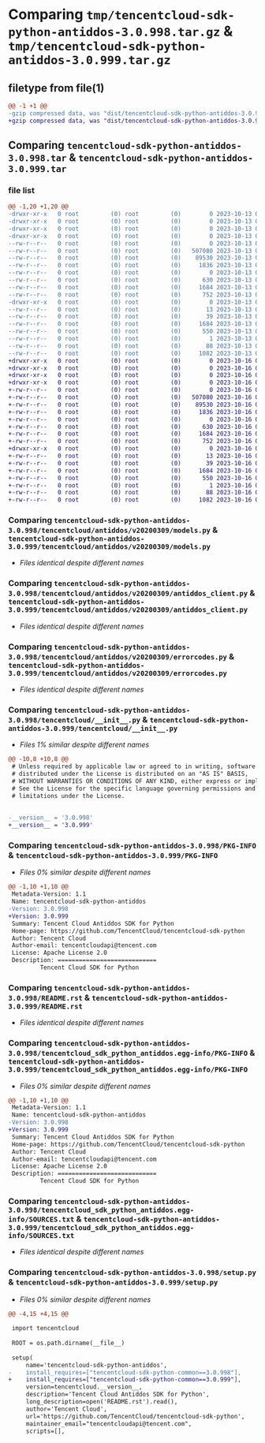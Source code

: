 # Comparing `tmp/tencentcloud-sdk-python-antiddos-3.0.998.tar.gz` & `tmp/tencentcloud-sdk-python-antiddos-3.0.999.tar.gz`

## filetype from file(1)

```diff
@@ -1 +1 @@
-gzip compressed data, was "dist/tencentcloud-sdk-python-antiddos-3.0.998.tar", last modified: Fri Oct 13 00:20:06 2023, max compression
+gzip compressed data, was "dist/tencentcloud-sdk-python-antiddos-3.0.999.tar", last modified: Mon Oct 16 00:19:17 2023, max compression
```

## Comparing `tencentcloud-sdk-python-antiddos-3.0.998.tar` & `tencentcloud-sdk-python-antiddos-3.0.999.tar`

### file list

```diff
@@ -1,20 +1,20 @@
-drwxr-xr-x   0 root         (0) root         (0)        0 2023-10-13 00:20:06.000000 tencentcloud-sdk-python-antiddos-3.0.998/
-drwxr-xr-x   0 root         (0) root         (0)        0 2023-10-13 00:20:06.000000 tencentcloud-sdk-python-antiddos-3.0.998/tencentcloud/
-drwxr-xr-x   0 root         (0) root         (0)        0 2023-10-13 00:20:06.000000 tencentcloud-sdk-python-antiddos-3.0.998/tencentcloud/antiddos/
-drwxr-xr-x   0 root         (0) root         (0)        0 2023-10-13 00:20:06.000000 tencentcloud-sdk-python-antiddos-3.0.998/tencentcloud/antiddos/v20200309/
--rw-r--r--   0 root         (0) root         (0)        0 2023-10-13 00:20:06.000000 tencentcloud-sdk-python-antiddos-3.0.998/tencentcloud/antiddos/v20200309/__init__.py
--rw-r--r--   0 root         (0) root         (0)   507080 2023-10-13 00:20:06.000000 tencentcloud-sdk-python-antiddos-3.0.998/tencentcloud/antiddos/v20200309/models.py
--rw-r--r--   0 root         (0) root         (0)    89530 2023-10-13 00:20:06.000000 tencentcloud-sdk-python-antiddos-3.0.998/tencentcloud/antiddos/v20200309/antiddos_client.py
--rw-r--r--   0 root         (0) root         (0)     1836 2023-10-13 00:20:06.000000 tencentcloud-sdk-python-antiddos-3.0.998/tencentcloud/antiddos/v20200309/errorcodes.py
--rw-r--r--   0 root         (0) root         (0)        0 2023-10-13 00:20:06.000000 tencentcloud-sdk-python-antiddos-3.0.998/tencentcloud/antiddos/__init__.py
--rw-r--r--   0 root         (0) root         (0)      630 2023-10-13 00:20:06.000000 tencentcloud-sdk-python-antiddos-3.0.998/tencentcloud/__init__.py
--rw-r--r--   0 root         (0) root         (0)     1684 2023-10-13 00:20:06.000000 tencentcloud-sdk-python-antiddos-3.0.998/PKG-INFO
--rw-r--r--   0 root         (0) root         (0)      752 2023-10-13 00:20:06.000000 tencentcloud-sdk-python-antiddos-3.0.998/README.rst
-drwxr-xr-x   0 root         (0) root         (0)        0 2023-10-13 00:20:06.000000 tencentcloud-sdk-python-antiddos-3.0.998/tencentcloud_sdk_python_antiddos.egg-info/
--rw-r--r--   0 root         (0) root         (0)       13 2023-10-13 00:20:06.000000 tencentcloud-sdk-python-antiddos-3.0.998/tencentcloud_sdk_python_antiddos.egg-info/top_level.txt
--rw-r--r--   0 root         (0) root         (0)       39 2023-10-13 00:20:06.000000 tencentcloud-sdk-python-antiddos-3.0.998/tencentcloud_sdk_python_antiddos.egg-info/requires.txt
--rw-r--r--   0 root         (0) root         (0)     1684 2023-10-13 00:20:06.000000 tencentcloud-sdk-python-antiddos-3.0.998/tencentcloud_sdk_python_antiddos.egg-info/PKG-INFO
--rw-r--r--   0 root         (0) root         (0)      550 2023-10-13 00:20:06.000000 tencentcloud-sdk-python-antiddos-3.0.998/tencentcloud_sdk_python_antiddos.egg-info/SOURCES.txt
--rw-r--r--   0 root         (0) root         (0)        1 2023-10-13 00:20:06.000000 tencentcloud-sdk-python-antiddos-3.0.998/tencentcloud_sdk_python_antiddos.egg-info/dependency_links.txt
--rw-r--r--   0 root         (0) root         (0)       88 2023-10-13 00:20:06.000000 tencentcloud-sdk-python-antiddos-3.0.998/setup.cfg
--rw-r--r--   0 root         (0) root         (0)     1082 2023-10-13 00:20:06.000000 tencentcloud-sdk-python-antiddos-3.0.998/setup.py
+drwxr-xr-x   0 root         (0) root         (0)        0 2023-10-16 00:19:17.000000 tencentcloud-sdk-python-antiddos-3.0.999/
+drwxr-xr-x   0 root         (0) root         (0)        0 2023-10-16 00:19:17.000000 tencentcloud-sdk-python-antiddos-3.0.999/tencentcloud/
+drwxr-xr-x   0 root         (0) root         (0)        0 2023-10-16 00:19:17.000000 tencentcloud-sdk-python-antiddos-3.0.999/tencentcloud/antiddos/
+drwxr-xr-x   0 root         (0) root         (0)        0 2023-10-16 00:19:17.000000 tencentcloud-sdk-python-antiddos-3.0.999/tencentcloud/antiddos/v20200309/
+-rw-r--r--   0 root         (0) root         (0)        0 2023-10-16 00:19:17.000000 tencentcloud-sdk-python-antiddos-3.0.999/tencentcloud/antiddos/v20200309/__init__.py
+-rw-r--r--   0 root         (0) root         (0)   507080 2023-10-16 00:19:17.000000 tencentcloud-sdk-python-antiddos-3.0.999/tencentcloud/antiddos/v20200309/models.py
+-rw-r--r--   0 root         (0) root         (0)    89530 2023-10-16 00:19:17.000000 tencentcloud-sdk-python-antiddos-3.0.999/tencentcloud/antiddos/v20200309/antiddos_client.py
+-rw-r--r--   0 root         (0) root         (0)     1836 2023-10-16 00:19:17.000000 tencentcloud-sdk-python-antiddos-3.0.999/tencentcloud/antiddos/v20200309/errorcodes.py
+-rw-r--r--   0 root         (0) root         (0)        0 2023-10-16 00:19:17.000000 tencentcloud-sdk-python-antiddos-3.0.999/tencentcloud/antiddos/__init__.py
+-rw-r--r--   0 root         (0) root         (0)      630 2023-10-16 00:19:17.000000 tencentcloud-sdk-python-antiddos-3.0.999/tencentcloud/__init__.py
+-rw-r--r--   0 root         (0) root         (0)     1684 2023-10-16 00:19:17.000000 tencentcloud-sdk-python-antiddos-3.0.999/PKG-INFO
+-rw-r--r--   0 root         (0) root         (0)      752 2023-10-16 00:19:17.000000 tencentcloud-sdk-python-antiddos-3.0.999/README.rst
+drwxr-xr-x   0 root         (0) root         (0)        0 2023-10-16 00:19:17.000000 tencentcloud-sdk-python-antiddos-3.0.999/tencentcloud_sdk_python_antiddos.egg-info/
+-rw-r--r--   0 root         (0) root         (0)       13 2023-10-16 00:19:17.000000 tencentcloud-sdk-python-antiddos-3.0.999/tencentcloud_sdk_python_antiddos.egg-info/top_level.txt
+-rw-r--r--   0 root         (0) root         (0)       39 2023-10-16 00:19:17.000000 tencentcloud-sdk-python-antiddos-3.0.999/tencentcloud_sdk_python_antiddos.egg-info/requires.txt
+-rw-r--r--   0 root         (0) root         (0)     1684 2023-10-16 00:19:17.000000 tencentcloud-sdk-python-antiddos-3.0.999/tencentcloud_sdk_python_antiddos.egg-info/PKG-INFO
+-rw-r--r--   0 root         (0) root         (0)      550 2023-10-16 00:19:17.000000 tencentcloud-sdk-python-antiddos-3.0.999/tencentcloud_sdk_python_antiddos.egg-info/SOURCES.txt
+-rw-r--r--   0 root         (0) root         (0)        1 2023-10-16 00:19:17.000000 tencentcloud-sdk-python-antiddos-3.0.999/tencentcloud_sdk_python_antiddos.egg-info/dependency_links.txt
+-rw-r--r--   0 root         (0) root         (0)       88 2023-10-16 00:19:17.000000 tencentcloud-sdk-python-antiddos-3.0.999/setup.cfg
+-rw-r--r--   0 root         (0) root         (0)     1082 2023-10-16 00:19:17.000000 tencentcloud-sdk-python-antiddos-3.0.999/setup.py
```

### Comparing `tencentcloud-sdk-python-antiddos-3.0.998/tencentcloud/antiddos/v20200309/models.py` & `tencentcloud-sdk-python-antiddos-3.0.999/tencentcloud/antiddos/v20200309/models.py`

 * *Files identical despite different names*

### Comparing `tencentcloud-sdk-python-antiddos-3.0.998/tencentcloud/antiddos/v20200309/antiddos_client.py` & `tencentcloud-sdk-python-antiddos-3.0.999/tencentcloud/antiddos/v20200309/antiddos_client.py`

 * *Files identical despite different names*

### Comparing `tencentcloud-sdk-python-antiddos-3.0.998/tencentcloud/antiddos/v20200309/errorcodes.py` & `tencentcloud-sdk-python-antiddos-3.0.999/tencentcloud/antiddos/v20200309/errorcodes.py`

 * *Files identical despite different names*

### Comparing `tencentcloud-sdk-python-antiddos-3.0.998/tencentcloud/__init__.py` & `tencentcloud-sdk-python-antiddos-3.0.999/tencentcloud/__init__.py`

 * *Files 1% similar despite different names*

```diff
@@ -10,8 +10,8 @@
 # Unless required by applicable law or agreed to in writing, software
 # distributed under the License is distributed on an "AS IS" BASIS,
 # WITHOUT WARRANTIES OR CONDITIONS OF ANY KIND, either express or implied.
 # See the License for the specific language governing permissions and
 # limitations under the License.
 
 
-__version__ = '3.0.998'
+__version__ = '3.0.999'
```

### Comparing `tencentcloud-sdk-python-antiddos-3.0.998/PKG-INFO` & `tencentcloud-sdk-python-antiddos-3.0.999/PKG-INFO`

 * *Files 0% similar despite different names*

```diff
@@ -1,10 +1,10 @@
 Metadata-Version: 1.1
 Name: tencentcloud-sdk-python-antiddos
-Version: 3.0.998
+Version: 3.0.999
 Summary: Tencent Cloud Antiddos SDK for Python
 Home-page: https://github.com/TencentCloud/tencentcloud-sdk-python
 Author: Tencent Cloud
 Author-email: tencentcloudapi@tencent.com
 License: Apache License 2.0
 Description: ============================
         Tencent Cloud SDK for Python
```

### Comparing `tencentcloud-sdk-python-antiddos-3.0.998/README.rst` & `tencentcloud-sdk-python-antiddos-3.0.999/README.rst`

 * *Files identical despite different names*

### Comparing `tencentcloud-sdk-python-antiddos-3.0.998/tencentcloud_sdk_python_antiddos.egg-info/PKG-INFO` & `tencentcloud-sdk-python-antiddos-3.0.999/tencentcloud_sdk_python_antiddos.egg-info/PKG-INFO`

 * *Files 0% similar despite different names*

```diff
@@ -1,10 +1,10 @@
 Metadata-Version: 1.1
 Name: tencentcloud-sdk-python-antiddos
-Version: 3.0.998
+Version: 3.0.999
 Summary: Tencent Cloud Antiddos SDK for Python
 Home-page: https://github.com/TencentCloud/tencentcloud-sdk-python
 Author: Tencent Cloud
 Author-email: tencentcloudapi@tencent.com
 License: Apache License 2.0
 Description: ============================
         Tencent Cloud SDK for Python
```

### Comparing `tencentcloud-sdk-python-antiddos-3.0.998/tencentcloud_sdk_python_antiddos.egg-info/SOURCES.txt` & `tencentcloud-sdk-python-antiddos-3.0.999/tencentcloud_sdk_python_antiddos.egg-info/SOURCES.txt`

 * *Files identical despite different names*

### Comparing `tencentcloud-sdk-python-antiddos-3.0.998/setup.py` & `tencentcloud-sdk-python-antiddos-3.0.999/setup.py`

 * *Files 0% similar despite different names*

```diff
@@ -4,15 +4,15 @@
 
 import tencentcloud
 
 ROOT = os.path.dirname(__file__)
 
 setup(
     name='tencentcloud-sdk-python-antiddos',
-    install_requires=["tencentcloud-sdk-python-common==3.0.998"],
+    install_requires=["tencentcloud-sdk-python-common==3.0.999"],
     version=tencentcloud.__version__,
     description='Tencent Cloud Antiddos SDK for Python',
     long_description=open('README.rst').read(),
     author='Tencent Cloud',
     url='https://github.com/TencentCloud/tencentcloud-sdk-python',
     maintainer_email="tencentcloudapi@tencent.com",
     scripts=[],
```

